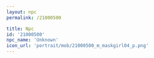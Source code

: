 ```yaml
---
layout: npc
permalink: /21000500

title: Npc
id: '21000500'
npc_name: 'Unknown'
icon_url: 'portrait/mob/21000500_m_maskgirl04_p.png'
---
```

